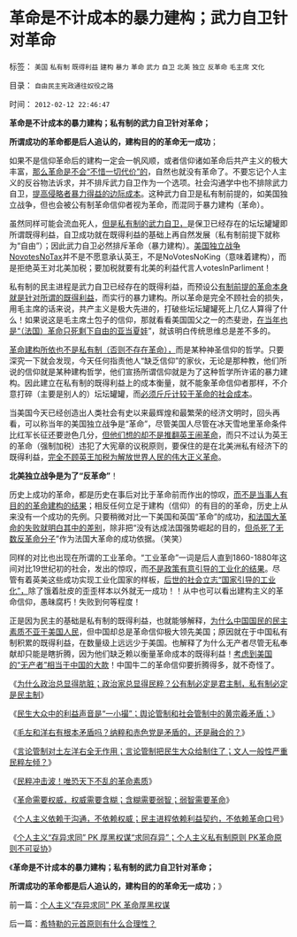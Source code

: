 # 革命是不计成本的暴力建构；武力自卫针对革命

标签： `美国` `私有制` `既得利益` `建构` `暴力` `革命` `武力` `自卫` `北美` `独立` `反革命` `毛主席` `文化` 

目录： `自由民主宪政通往奴役之路`

时间： `2012-02-12 22:46:47`

**革命是不计成本的暴力建构；私有制的武力自卫针对革命；**

**所谓成功的革命都是后人追认的，建构目的的革命无一成功**；

如果不是信仰革命后的建构一定会一帆风顺，或者信仰诸如革命后共产主义的极大丰富，[那么革命是不会“不惜一切代价”的](../../../2012/2/9/为什么郑民生屠幼会得到革命分子的广泛同情？.md)，自然也就没有革命了。不要忘记个人主义的反谷物法诉求，并不排斥武力自卫作为一个选项。社会沟通学中也不排除武力自卫，[提高侵略者暴力得益的边际成本](../../../2011/4/16/国民主权原理限制内战的干预原则.md)。这种武力自卫是私有制前提的，如美国独立战争，但也会被公有制革命信仰者视为革命，而混同于暴力建构（革命）。

虽然同样可能会流血死人，[但是私有制的武力自卫，](http://hi.baidu.com/darthchn/blog/item/6c2e2b59047954d39c820484.html)是保卫已经存在的坛坛罐罐即所谓既得利益，自卫成功就在既得利益的基础上再自然发展（私有制前提下就称为“自由”）；因此武力自卫必然排斥革命（暴力建构）。[美国独立战争NovotesNoTax](../../../2008/3/22/《爱国者》后谈北美独立战争的政治经济外交军事史.md)并不是不愿意承认英王，不是NoVotesNoKing（意味着建构），而是拒绝英王对北美加税；要加税就要有北美的利益代言人votesInParliment！

私有制的民主进程是武力自卫已经存在的既得利益，而预设公[有制前提的革命本身就是针对所谓的既得利益](../../../2012/2/4/革命的最终目标为什么总是侵犯私有财产？.md)，而实行的暴力建构。所以革命是完全不顾社会的损失，用毛主席的话来说，共产主义是极大先进的，打破些坛坛罐罐死上几亿人算得了什么！如果说这是毛主席土包子的信仰，那就看看美国国父之一的杰斐逊，[在当年也是“（法国）革命只死剩下自由的亚当夏娃](../../../2011/4/20/杰斐逊成了希特勒；没有极左只有更左；.md)”，就该明白传统思维总是差不多的。

[革命建构所依也不是私有制（否则不存在革命），](../../../2012/2/10/中国国民主素质不亚于美国，文人素质与美国一样愚昧.md)而是某种神圣信仰的哲学。只要深究一下就会发现，今天任何指责他人“缺乏信仰”的家伙，无论是那种教，他们所说的信仰就是某种建构哲学，他们宣扬所谓信仰就是为了这种哲学所许诺的暴力建构。因此建立在私有制的既得利益上的成本衡量，就不能象革命信仰者那样，不介意打碎（主要是别人的）坛坛罐罐，而[必须斤斤计较于革命的社会成本](../../../2012/2/10/革命的误区“谁才是大多数”？.md)。

当美国今天已经创造出人类社会有史以来最辉煌和最繁荣的经济文明时，回头再看，可以称当年的美国独立战争是“革命”，尽管美国人尽管在冰天雪地里革命条件比红军长征还要逊色几分，[但他们想的却不是推翻英王闹革命](../../../2011/5/9/有限的革命，有限的战争.md)，而只不过认为英王的革命（强制加税）违犯了大宪章的议税原则，要保住的是在北美洲私有经济下的既得利益，[完全不顾英王加税为解放世界人民的伟大正义革命](../../../2011/5/8/北美独立战争英国真的万恶不赦吗？.md)。

**北美独立战争是为了“反革命”**！

历史上成功的革命，都是历史在事后对比于革命前而作出的惊叹，[而不是当事人有目的的革命建构的结果](../../../2012/2/2/民粹冲击波！革命压力对于民主进程是南辕北辙.md)；相反任何立足于建构（信仰）的有目的的革命，历史上从来没有一个成功的先例。只要稍微对比一下美国和英国“革命”的成功，[和法国大革命的失败就明白其中的差别](../../../2011/8/30/纳粹法国打败了犹太德国，民粹暴行针对无权小民.md)，除非把“没有达成法国强势崛起的目的，[但杀死了无数反革命分子](../../../2012/2/4/“革命儿女”的悲鸣，社会的悲哀，民族的悲剧！.md)”作为法国大革命的成功依据。（笑笑）

同样的对比也出现在所谓的工业革命。“工业革命”一词是后人直到1860-1880年这间对比19世纪初的社会，发出的惊叹，而[不是政策有意引导的工业化的结果](../../../2012/1/20/小小的英国集中了全球纺织业，工业革命因而发生.md)。尽管有着英美这些成功实现工业化国家的样板，[后世的社会立志“国家引导的工业化”，](../../../2012/1/22/工业化是市场经济宁静致远的结果,“傻逼工业化”不是工业化.md)除了饿着肚皮的歪歪样本以外就无一成功！！从中也可以看出建构主义的革命信仰，愚昧腐朽！失败到何等程度！

正是因为民主的基础是私有制的既得利益，也就能够解释，[为什么中国国民的民主素质不亚于美国人民](../../../2012/2/10/中国国民主素质不亚于美国，文人素质与美国一样愚昧.md)，但中国却总是革命信仰极大领先美国；原因就在于中国私有制积累的既得利益，在数量级上远远少于美国。也解释了为什么无产者尽管无私奉献却只能是瞎折腾，因为他们缺乏赖以衡量革命成本的既得利益！[考虑到美国的“无产者”相当于中国的大款](../../../2011/10/10/美国的有钱人都是穷人，美国穷人才会有钱.md)！中国牛二的革命信仰要折腾得多，就不奇怪了。

《[为什么政治总显得肮脏；政治家总显得民粹？公有制必定是君主制，私有制必定是民主制](../../../2012/2/10/中国国民主素质不亚于美国，文人素质与美国一样愚昧.md)》

《[民生大众中的利益声音是“一小撮”；舆论管制和社会管制中的黄宗羲矛盾；](../../../2012/2/10/广泛的网络暴力，米塞斯，茅于轼，韩寒……；.md)》

《[毛左和洋右有根本矛盾吗？纳粹和赤色党是矛盾的，还是融合的？](../../../2012/2/10/毛左和洋右有根本矛盾吗？.md)》

《[言论管制对土左洋右全无作用；言论管制把民生大众给制住了；文人一般性严重民粹左倾？](../../../2012/2/11/言论管制对极端分子无效，文人普遍性严重左倾.md)》

《[民粹冲击波！唯恐天下不乱的革命素质](../../../2012/2/11/民粹冲击波！唯恐天下不乱的革命素质.md)》

《[革命需要权威，权威需要含糊；含糊需要弱智；弱智需要革命](../../../2012/2/11/革命需要权威，权威需要含糊；含糊需要弱智；弱智需要革命.md)》

《[个人主义依赖于沟通，不依赖权威；民主进程依赖利益契约，不依赖革命口号](../../../2012/2/11/民主依赖利益契约，不依赖革命口号.md)》

《[个人主义“存异求同” PK 厚黑权谋“求同存异”；个人主义私有制原则 PK革命原则不可妥协](../../../2012/2/12/个人主义“存异求同”PK革命厚黑权谋.md)》

《**革命是不计成本的暴力建构；私有制的武力自卫针对革命；**

**所谓成功的革命都是后人追认的，建构目的的革命无一成功**；》



前一篇：[个人主义“存异求同”&nbsp;PK&nbsp;革命厚黑权谋](../../../2012/2/12/个人主义“存异求同”PK革命厚黑权谋.md)

后一篇：[希特勒的元首原则有什么合理性？](../../../2012/2/12/希特勒的元首原则有什么合理性？.md)